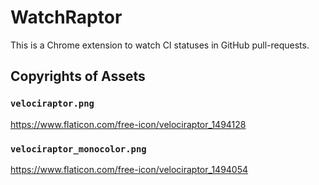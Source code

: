 # WatchRaptor

This is a Chrome extension to watch CI statuses in GitHub pull-requests.

## Copyrights of Assets

### `velociraptor.png`

https://www.flaticon.com/free-icon/velociraptor_1494128

### `velociraptor_monocolor.png`

https://www.flaticon.com/free-icon/velociraptor_1494054
